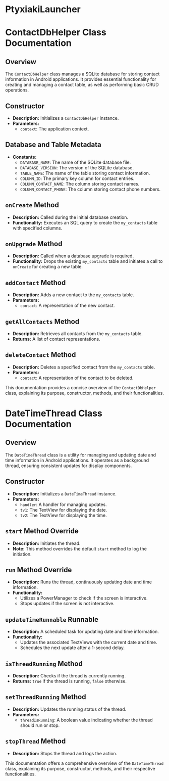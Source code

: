 # PtyxiakiLauncher

# ContactDbHelper Class Documentation

## Overview

The `ContactDbHelper` class manages a SQLite database for storing contact information in Android applications. It provides essential functionality for creating and managing a contact table, as well as performing basic CRUD operations.

## Constructor

- **Description:** Initializes a `ContactDbHelper` instance.
- **Parameters:** 
  - `context`: The application context.

## Database and Table Metadata

- **Constants:**
  - `DATABASE_NAME`: The name of the SQLite database file.
  - `DATABASE_VERSION`: The version of the SQLite database.
  - `TABLE_NAME`: The name of the table storing contact information.
  - `COLUMN_ID`: The primary key column for contact entries.
  - `COLUMN_CONTACT_NAME`: The column storing contact names.
  - `COLUMN_CONTACT_PHONE`: The column storing contact phone numbers.

## `onCreate` Method

- **Description:** Called during the initial database creation.
- **Functionality:** Executes an SQL query to create the `my_contacts` table with specified columns.

## `onUpgrade` Method

- **Description:** Called when a database upgrade is required.
- **Functionality:** Drops the existing `my_contacts` table and initiates a call to `onCreate` for creating a new table.

## `addContact` Method

- **Description:** Adds a new contact to the `my_contacts` table.
- **Parameters:** 
  - `contact`: A representation of the new contact.

## `getAllContacts` Method

- **Description:** Retrieves all contacts from the `my_contacts` table.
- **Returns:** A list of contact representations.

## `deleteContact` Method

- **Description:** Deletes a specified contact from the `my_contacts` table.
- **Parameters:** 
  - `contact`: A representation of the contact to be deleted.

This documentation provides a concise overview of the `ContactDbHelper` class, explaining its purpose, constructor, methods, and their functionalities.

# DateTimeThread Class Documentation

## Overview

The `DateTimeThread` class is a utility for managing and updating date and time information in Android applications. It operates as a background thread, ensuring consistent updates for display components.

## Constructor

- **Description:** Initializes a `DateTimeThread` instance.
- **Parameters:**
  - `handler`: A handler for managing updates.
  - `tv1`: The TextView for displaying the date.
  - `tv2`: The TextView for displaying the time.

## `start` Method Override

- **Description:** Initiates the thread.
- **Note:** This method overrides the default `start` method to log the initiation.

## `run` Method Override

- **Description:** Runs the thread, continuously updating date and time information.
- **Functionality:**
  - Utilizes a PowerManager to check if the screen is interactive.
  - Stops updates if the screen is not interactive.

## `updateTimeRunnable` Runnable

- **Description:** A scheduled task for updating date and time information.
- **Functionality:**
  - Updates the associated TextViews with the current date and time.
  - Schedules the next update after a 1-second delay.

## `isThreadRunning` Method

- **Description:** Checks if the thread is currently running.
- **Returns:** `true` if the thread is running, `false` otherwise.

## `setThreadRunning` Method

- **Description:** Updates the running status of the thread.
- **Parameters:**
  - `threadIsRunning`: A boolean value indicating whether the thread should run or stop.

## `stopThread` Method

- **Description:** Stops the thread and logs the action.

This documentation offers a comprehensive overview of the `DateTimeThread` class, explaining its purpose, constructor, methods, and their respective functionalities.
